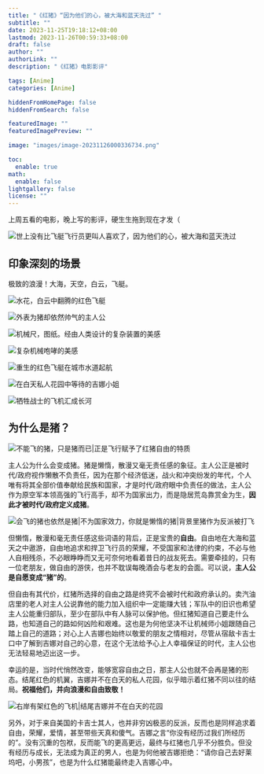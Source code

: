 ```yaml
---
title: "《红猪》“因为他们的心，被大海和蓝天洗过” "
subtitle: ""
date: 2023-11-25T19:18:12+08:00
lastmod: 2023-11-26T00:59:33+08:00
draft: false
author: ""
authorLink: ""
description: "《红猪》电影影评"

tags: [Anime]
categories: [Anime]

hiddenFromHomePage: false
hiddenFromSearch: false

featuredImage: ""
featuredImagePreview: ""

image: "images/image-20231126000336734.png"

toc:
  enable: true
math:
  enable: false
lightgallery: false
license: ""
---
```


<!--more-->

上周五看的电影，晚上写的影评，硬生生拖到现在才发（

![世上没有比飞艇飞行员更叫人喜欢了，因为他们的心，被大海和蓝天洗过](images/image-20231126003139913.png)

## 印象深刻的场景

极致的浪漫！大海，天空，白云，飞艇。

![水花，白云中翻腾的红色飞艇](images/image-20231126000336734.png)

![外表为猪却依然帅气的主人公](images/image-20231125235148965.png)

![机械尺，图纸。经由人类设计的复杂装置的美感](images/image-20231125232652330.png)

![复杂机械咆哮的美感](images/image-20231125235314116.png)

![重生的红色飞艇在城市水道起航](images/image-20231126000220833.png)

![在白天私人花园中等待的吉娜小姐](images/image-20231125232955395.png)

![牺牲战士的飞机汇成长河](images/image-20231125234728168.png)

## 为什么是猪？

![不能飞的猪，只是猪而已|正是飞行赋予了红猪自由的特质](images/image-20231126002924153.png)

主人公为什么会变成猪。猪是懒惰，散漫又毫无责任感的象征。主人公正是被时代/政府视作懒散不负责任，因为在那个经济低迷，战火和冲突纷发的年代，个人唯有将其全部价值奉献给民族和国家，才是时代/政府眼中负责任的做法，主人公作为原空军本领高强的飞行高手，却不为国家出力，而是隐居荒岛靠赏金为生，**因此才被时代/政府定义成猪**。

![会飞的猪也依然是猪|不为国家效力，你就是懒惰的猪|背景里猪作为反派被打飞](images/image-20231126003249690.png)

但懒惰，散漫和毫无责任感这些词语的背后，正是宝贵的**自由**。自由地在大海和蓝天之中遨游，自由地追求和捍卫飞行员的荣耀，不受国家和法律的约束，不必与他人自相残杀，不必眼睁睁而又无可奈何地看着昔日的战友死去。需要牵挂的，只有一位老朋友，做自由的游侠，也并不耽误每晚酒会与老友的会面。可以说，**主人公是自愿变成“猪”的**。

但自由有其代价，红猪所选择的自由之路是终究不会被时代和政府承认的。卖汽油店里的老人对主人公说靠他的能力加入组织中一定能赚大钱；军队中的旧识也希望主人公能重归部队，至少在部队中有人脉可以保护他。但红猪知道自己要走什么路，也知道自己的路如何凶险和艰难。这也是为何他坚决不让机械师小姐跟随自己踏上自己的道路；对心上人吉娜也始终以敬爱的朋友之情相对，尽管从宿敌卡吉士口中了解到吉娜对自己的心意，在这个无法给予心上人幸福保证的时代，主人公也无法轻易地迈出这一步。

幸运的是，当时代悄然改变，能够宽容自由之日，那主人公也就不会再是猪的形态。结尾红色的机翼，吉娜并不在白天的私人花园，似乎暗示着红猪不同以往的结局。**祝福他们，并向浪漫和自由致敬！**

![右岸有架红色的飞机|结尾吉娜并不在白天的花园](images/image-20231125233611015.png)

另外，对于来自美国的卡吉士其人，也并非穷凶极恶的反派，反而也是同样追求着自由，荣耀，爱情，甚至带些天真和傻气。吉娜之言“你没有经历过我们所经历的”。没有沉重的包袱，反而能飞的更高更远，最终与红猪也几乎不分胜负。但没有经历与成长，无法成为真正的男人，也是为何他被吉娜拒绝：“请你自己去好莱坞吧，小男孩”，也是为什么红猪能最终走入吉娜心中。